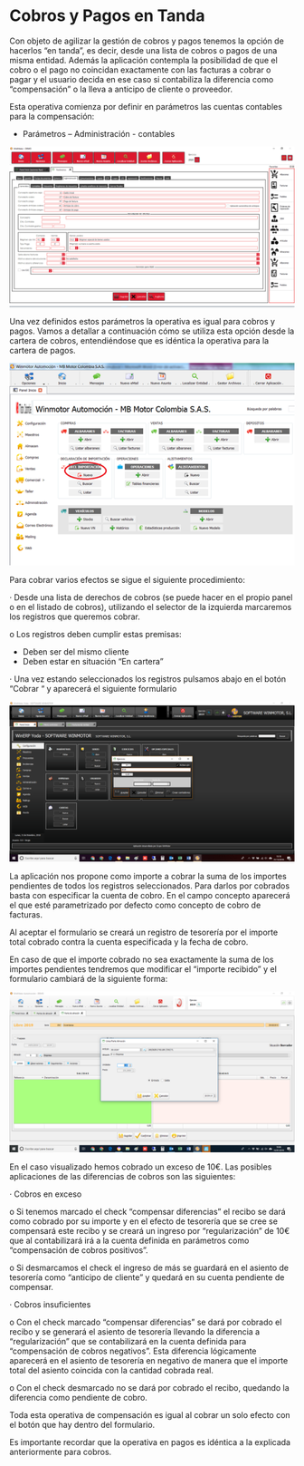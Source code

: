 # Cobros y Pagos en Tanda

Con objeto de agilizar la gestión de cobros y pagos tenemos la opción de hacerlos “en tanda”, es decir, desde una lista de cobros o pagos de una misma entidad. Además la aplicación contempla la posibilidad de que el cobro o el pago no coincidan exactamente con las facturas a cobrar o pagar y el usuario decida en ese caso si contabiliza la diferencia como “compensación” o la lleva a anticipo de cliente o proveedor.

Esta operativa comienza por definir en parámetros las cuentas contables para la compensación:

* Parámetros – Administración - contables

![](../../../../.gitbook/assets/image%20%28371%29.png)

Una vez definidos estos parámetros la operativa es igual para cobros y pagos. Vamos a detallar a continuación cómo se utiliza esta opción desde la cartera de cobros, entendiéndose que es idéntica la operativa para la cartera de pagos.

![](../../../../.gitbook/assets/image%20%28134%29.png)

Para cobrar varios efectos se sigue el siguiente procedimiento:

·         Desde una lista de derechos de cobros \(se puede hacer en el propio panel o en el listado de cobros\), utilizando el selector de la izquierda marcaremos los registros que queremos cobrar.

o    Los registros deben cumplir estas premisas:

* Deben ser del mismo cliente
* Deben estar en situación “En cartera”

·         Una vez estando seleccionados los registros pulsamos abajo en el botón “Cobrar “ y aparecerá el siguiente formulario

![](../../../../.gitbook/assets/image%20%28229%29.png)

La aplicación nos propone como importe a cobrar la suma de los importes pendientes de todos los registros seleccionados. Para darlos por cobrados basta con especificar la cuenta de cobro. En el campo concepto aparecerá el que esté parametrizado por defecto como concepto de cobro de facturas.

Al aceptar el formulario se creará un registro de tesorería por el importe total cobrado contra la cuenta especificada y la fecha de cobro.

En caso de que el importe cobrado no sea exactamente la suma de los importes pendientes tendremos que modificar el “importe recibido” y el formulario cambiará de la siguiente forma:

![](../../../../.gitbook/assets/image%20%28205%29.png)

En el caso visualizado hemos cobrado un exceso de 10€. Las posibles aplicaciones de las diferencias de cobros son las siguientes:

·         Cobros en exceso

o    Si tenemos marcado el check “compensar diferencias” el recibo se dará como cobrado por su importe y en el efecto de tesorería que se cree se compensará este recibo y se creará un ingreso por “regularización” de 10€ que al contabilizará irá a la cuenta definida en parámetros como “compensación de cobros positivos”.

o    Si desmarcamos el check el ingreso de más se guardará en el asiento de tesorería como “anticipo de cliente” y quedará en su cuenta pendiente de compensar.

·         Cobros insuficientes

o    Con el check marcado “compensar diferencias” se dará por cobrado el recibo y se generará el asiento de tesorería llevando la diferencia a “regularización” que se contabilizará en la cuenta definida para “compensación de cobros negativos”. Esta diferencia lógicamente aparecerá en el asiento de tesorería en negativo de manera que el importe total del asiento coincida con la cantidad cobrada real.

o    Con el check desmarcado no se dará por cobrado el recibo, quedando la diferencia como pendiente de cobro.

Toda esta operativa de compensación es igual al cobrar un solo efecto con el botón que hay dentro del formulario.

Es importante recordar que la operativa en pagos es idéntica a la explicada anteriormente para cobros.

